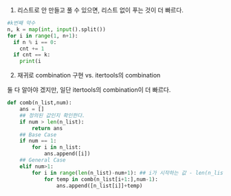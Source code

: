 1. 리스트로 안 만들고 풀 수 있으면, 리스트 없이 푸는 것이 더 빠르다.

```python
#k번째 약수
n, k = map(int, input().split())
for i in range(1, n+1):
  if n % i == 0:
    cnt += 1
  if cnt == k:
    print(i
```

2. 재귀로 combination 구현 vs. itertools의 combination

둘 다 알아야 겠지만, 일단 itertools의 combination이 더 빠르다.
```python
def comb(n_list,num):
    ans = []
    ## 정의된 값인지 확인한다.
    if num > len(n_list): 
        return ans
	## Base Case
    if num == 1:
	    for i in n_list:
		    ans.append([i])
    ## General Case
    elif num>1:
	    for i in range(len(n_list)-num+1): ## i가 시작하는 값 - len(n_list) - (n-1)이고 이 때 n은 lst로부터 추출할 개수와 같다.
		    for temp in comb(n_list[i+1:],num-1):
			    ans.append([n_list[i]]+temp)
```
